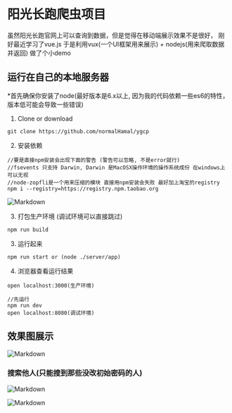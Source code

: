 # 阳光长跑爬虫项目

虽然阳光长跑官网上可以查询到数据，但是觉得在移动端展示效果不是很好， 刚好最近学习了vue.js
于是利用vux(一个UI框架用来展示) + nodejs(用来爬取数据并返回) 做了个小demo

## 运行在自己的本地服务器

*首先确保你安装了node(最好版本是6.x以上, 因为我的代码依赖一些es6的特性，版本低可能会导致一些错误)

1. Clone or download
```
git clone https://github.com/normalHamal/ygcp
```
2. 安装依赖
```
//要是直接npm安装会出现下面的警告 (警告可以忽略, 不是error就行)
//fsevents 只支持 Darwin, Darwin 是MacOSX操作环境的操作系统成份 在windows上可以无视
//node-zopfli是一个用来压缩的模块 直接用npm安装会失败 最好加上淘宝的registry
npm i --registry=https://registry.npm.taobao.org
```
![Markdown](http://omsiv11v3.bkt.clouddn.com/error.PNG)

3. 打包生产环境 (调试环境可以直接跳过)
```
npm run build
```
3. 运行起来
```
npm run start or (node ./server/app)
```
4. 浏览器查看运行结果
```
open localhost:3000(生产环境)

//先运行
npm run dev
open localhost:8080(调试环境)
```
## 效果图展示

![Markdown](http://omsiv11v3.bkt.clouddn.com/O9%60KTIFNGI%5B%5DJW4PWR4%28%60FS.png)

### 搜索他人(只能搜到那些没改初始密码的人) <br>
![Markdown](http://omsiv11v3.bkt.clouddn.com/G4ZG$LU2M9F4DO6J%5B%60EPGDE.png)

![Markdown](http://omsiv11v3.bkt.clouddn.com/Z6%7D62~0@J%29L%28%5BIT%600C2%5DLQN.png)